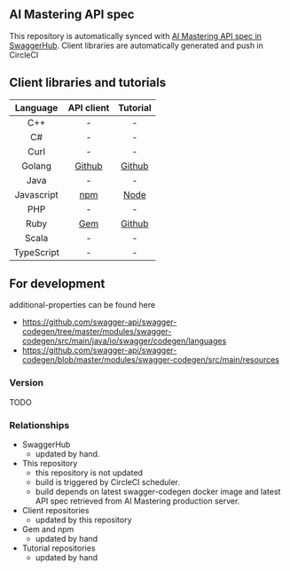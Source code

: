 ## AI Mastering API spec

This repository is automatically synced with [AI Mastering API spec in SwaggerHub](https://app.swaggerhub.com/apis/aimastering/aimastering).
Client libraries are automatically generated and push in CircleCI

## Client libraries and tutorials

|Language|API client|Tutorial|
|:-:|:-:|:-:|
|C++|-|-|
|C#|-|-|
|Curl|-|-|
|Golang|[Github](https://rubygems.org/gems/aimastering-go)|[Github](https://github.com/ai-mastering/tutorial-go)|
|Java|-|-|
|Javascript|[npm](https://www.npmjs.com/package/aimastering)| [Node](https://github.com/ai-mastering/tutorial-node) |
|PHP|-|-|
|Ruby|[Gem](https://rubygems.org/gems/aimastering)|[Github](https://github.com/ai-mastering/tutorial-ruby)|
|Scala|-|-|
|TypeScript|-|-|

## For development

additional-properties can be found here

- https://github.com/swagger-api/swagger-codegen/tree/master/modules/swagger-codegen/src/main/java/io/swagger/codegen/languages
- https://github.com/swagger-api/swagger-codegen/blob/master/modules/swagger-codegen/src/main/resources

### Version

TODO

### Relationships

- SwaggerHub
  - updated by hand.
- This repository
  - this repository is not updated
  - build is triggered by CircleCI scheduler.
  - build depends on latest swagger-codegen docker image and latest API spec retrieved from AI Mastering production server.
- Client repositories
  - updated by this repository
- Gem and npm
  - updated by hand
- Tutorial repositories
  - updated by hand
